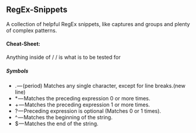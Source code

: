 ## RegEx-Snippets
A collection of helpful RegEx snippets, like captures and groups and plenty of complex patterns.

#### Cheat-Sheet:

Anything inside of / / is what is to be tested for	
##### Symbols
* . — (period) Matches any single character, except for line breaks.(new line)
* * — Matches the preceding expression 0 or more times.
* + — Matches the preceding expression 1 or more times.
* ? — Preceding expression is optional (Matches 0 or 1 times).
* ^ — Matches the beginning of the string.
* $ — Matches the end of the string.

